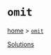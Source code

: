 # `omit`

[home](../README.md) &gt; [`omit`](http://ramdajs.com/docs/#omit)



[Solutions](./solutions.md)

